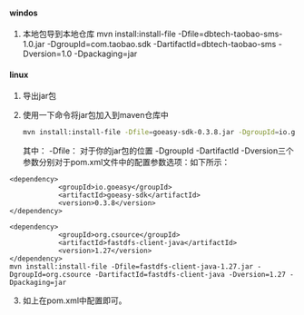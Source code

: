 #### windos

1. 本地包导到本地仓库
mvn install:install-file -Dfile=dbtech-taobao-sms-1.0.jar -DgroupId=com.taobao.sdk -DartifactId=dbtech-taobao-sms -Dversion=1.0 -Dpackaging=jar

#### linux

1. 导出jar包

2. 使用一下命令将jar包加入到maven仓库中

   ```sh
   mvn install:install-file -Dfile=goeasy-sdk-0.3.8.jar -DgroupId=io.goeasy -DartifactId=goeasy-sdk -Dversion=0.3.8 -Dpackaging=jar
   ```

   其中： -Dfile： 对于你的jar包的位置   -DgroupId -DartifactId -Dversion三个参数分别对于pom.xml文件中的配置参数选项：如下所示：

```
<dependency>
            <groupId>io.goeasy</groupId>
            <artifactId>goeasy-sdk</artifactId>
            <version>0.3.8</version>
</dependency>

<dependency>
            <groupId>org.csource</groupId>
            <artifactId>fastdfs-client-java</artifactId>
            <version>1.27</version>
</dependency>
mvn install:install-file -Dfile=fastdfs-client-java-1.27.jar -DgroupId=org.csource -DartifactId=fastdfs-client-java -Dversion=1.27 -Dpackaging=jar
```

3. 如上在pom.xml中配置即可。
